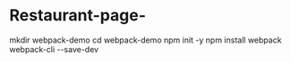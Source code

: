 # Restaurant-page-
mkdir webpack-demo 
cd webpack-demo 
npm init -y 
npm install webpack webpack-cli --save-dev
